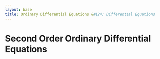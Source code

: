 ```yaml
---
layout: base
title: Ordinary Differential Equations &#124; Differential Equations
---
```


# Second Order Ordinary Differential Equations
